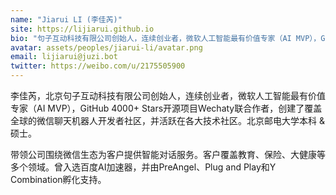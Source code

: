 ```yaml
---
name: "Jiarui LI (李佳芮)"
site: https://lijiarui.github.io
bio: "句子互动科技有限公司创始人，连续创业者，微软人工智能最有价值专家（AI MVP），GitHub 4000+ Stars开源项目Wechaty联合作者"
avatar: assets/peoples/jiarui-li/avatar.png
email: lijiarui@juzi.bot
twitter: https://weibo.com/u/2175505900
---
```


李佳芮，北京句子互动科技有限公司创始人，连续创业者，微软人工智能最有价值专家（AI MVP），GitHub 4000+ Stars开源项目Wechaty联合作者，创建了覆盖全球的微信聊天机器人开发者社区，并活跃在各大技术社区。北京邮电大学本科 & 硕士。

带领公司围绕微信生态为客户提供智能对话服务。客户覆盖教育、保险、大健康等多个领域。曾入选百度AI加速器，并由PreAngel、Plug and Play和Y Combination孵化支持。
